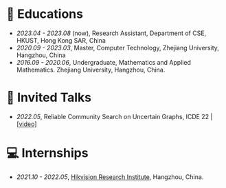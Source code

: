 
# 📖 Educations
- *2023.04 - 2023.08* (now), Research Assistant, Department of CSE, HKUST, Hong Kong SAR, China
- *2020.09 - 2023.03*, Master, Computer Technology, Zhejiang University, Hangzhou, China 
- *2016.09 - 2020.06*, Undergraduate, Mathematics and Applied Mathematics. Zhejiang University, Hangzhou, China. 


# 💬 Invited Talks
- *2022.05*, Reliable Community Search on Uncertain Graphs, ICDE 22 \| [\[video\]](https://www.youtube.com/watch?v=MAV-Ac6WVs8&ab_channel=%E9%92%B1%E8%B6%85%E5%A4%9A)

# 💻 Internships
- *2021.10 - 2022.05*, [Hikvision Research Institute](https://www.hikvision.com/cn/document/2022-04-29/), Hangzhou, China.
